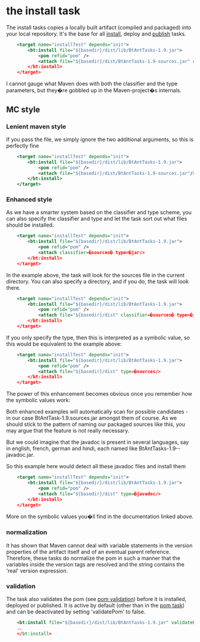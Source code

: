 # the install task
The install tasks copies a locally built artifact (compiled and packaged) into your local repository. It's the base for all [install](./install.md), deploy and [publish](./publish.md) tasks.
```xml
    <target name="installTest" depends="init">
        <bt:install file="${basedir}/dist/lib/BtAntTasks-1.9.jar">
            <pom refid="pom" />
            <attach file="${basedir}/dist/BtAntTasks-1.9-sources.jar" classifier=�sources� type=�jar�/>
        </bt:install>               
    </target>
```

I cannot gauge what Maven does with both the classifier and the type parameters, but they�re gobbled up in the Maven-project�s internals.  

## MC style 
### Lenient maven style
If you pass the file, we simply ignore the two additional arguments, so this is perfectly fine
```xml
    <target name="installTest" depends="init">
        <bt:install file="${basedir}/dist/lib/BtAntTasks-1.9.jar">
            <pom refid="pom" />
            <attach file="${basedir}/dist/BtAntTasks-1.9-sources.jar"/>
        </bt:install>               
    </target>
```

### Enhanced style
As we have a smarter system based on the classifier and type scheme, you can also specify the classifier and type and let the task sort out what files should be installed.
```xml
    <target name="installTest" depends="init">
        <bt:install file="${basedir}/dist/lib/BtAntTasks-1.9.jar">
            <pom refid="pom" />
            <attach classifier=�sources� type=�jar/>
        </bt:install>               
    </target>
```

In the example above, the task will look for the sources file in the current directory. You can also specify a directory, and if you do, the task will look there. 
```xml
    <target name="installTest" depends="init">
        <bt:install file="${basedir}/dist/lib/BtAntTasks-1.9.jar">
            <pom refid="pom" />
            <attach file="${basedir}/dist" classifier=�sources� type=�jar/>
        </bt:install>               
    </target>
```
 
If you only specify the type, then this is interpreted as a symbolic value, so this would be equivalent to the example above:

```xml
    <target name="installTest" depends="init">
        <bt:install file="${basedir}/dist/lib/BtAntTasks-1.9.jar">
            <pom refid="pom" />
            <attach file="${basedir}/dist" type=�sources/>
        </bt:install>               
    </target>
```

The power of this enhancement becomes obvious once you remember how the symbolic values work: 

Both enhanced examples will automatically scan for possible candidates - in our case BtAntTask-1.9.sources.jar amongst them of course. As we should stick to the pattern of naming our packaged sources like this, you may argue that the feature is not really necessary.  

But we could imagine that the javadoc is present in several languages, say in english, french, german and hindi, each named like BtAntTasks-1.9-<locale>-javadoc.jar.

So this example here would detect all these javadoc files and install them 
```xml
    <target name="installTest" depends="init">
        <bt:install file="${basedir}/dist/lib/BtAntTasks-1.9.jar">
            <pom refid="pom" />
            <attach file="${basedir}/dist" type=�javadoc/>
        </bt:install>               
    </target>
```

More on the symbolic values you�ll find in the documentation linked above. 


### normalization
It has shown that Maven cannot deal with variable statements in the version properties of the artifact itself and of an eventual parent reference. Therefore, these tasks do normalize the pom in such a manner that the variables inside the version tags are resolved and the string contains the 'real' version expression.


### validation
The task also validates the pom (see [pom validation](./validate-pom.md)) before it is installed, deployed or published.  It is active by default (other than in the [pom task](./pom.md)) and can be deactivated by setting 'validatePom' to false.
```xml
    <bt:install file="${basedir}/dist/lib/BtAntTasks-1.9.jar" validatePom="false"           
    ..
    </bt:install>
```